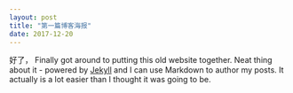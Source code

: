 ```yaml
---
layout: post
title: "第一篇博客海报"
date: 2017-12-20
---
```


好了， Finally got around to putting this old website together. Neat thing about it - powered by [Jekyll](http://jekyllrb.com) and I can use Markdown to author my posts. It actually is a lot easier than I thought it was going to be.